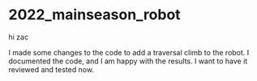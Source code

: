 # 2022_mainseason_robot
hi zac


I made some changes to the code to add a traversal climb to the robot. I documented the code, and I am happy with the results. I want to have it reviewed and tested now.
